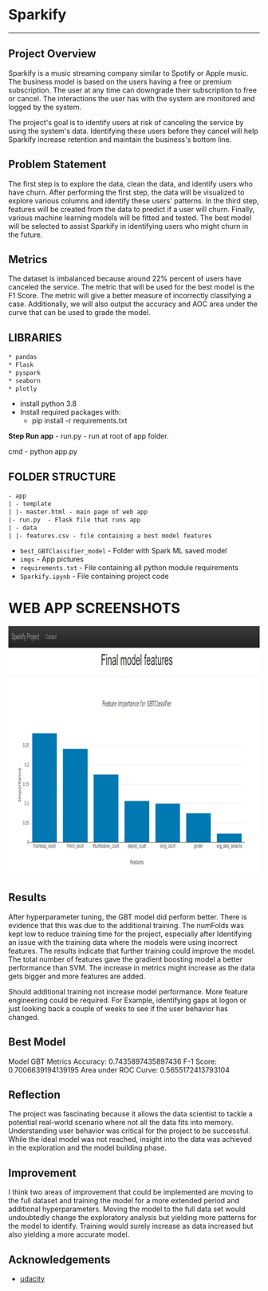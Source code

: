 # Sparkify

***

## Project Overview

Sparkify is a music streaming company similar to Spotify or Apple music. The business model is based on the users having a free or premium subscription. The user at any time can downgrade their subscription to free or cancel. The interactions the user has with the system are monitored and logged by the system.

The project's goal is to identify users at risk of canceling the service by using the system's data. Identifying these users before they cancel will help Sparkify increase retention and maintain the business's bottom line.

## Problem Statement

The first step is to explore the data, clean the data, and identify users who have churn. After performing the first step, the data will be visualized to explore various columns and identify these users' patterns. In the third step, features will be created from the data to predict if a user will churn. Finally, various machine learning models will be fitted and tested. The best model will be selected to assist Sparkify in identifying users who might churn in the future.

## Metrics

The dataset is imbalanced because around 22% percent of users have canceled the service. The metric that will be used for the best model is the F1 Score. The metric will give a better measure of incorrectly classifying a case. Additionally, we will also output the accuracy and AOC area under the curve that can be used to grade the model.

## LIBRARIES

    * pandas
    * Flask
    * pyspark
    * seaborn
    * plotly


* install python 3.8
* Install required packages with:
    * pip install -r requirements.txt

**Step Run app** -  run.py - run at root of app folder.

cmd - python app.py

## FOLDER STRUCTURE

```
- app 
| - template
| |- master.html - main page of web app
|- run.py  - Flask file that runs app
| - data
| |- features.csv - file containing a best model features

```

* `best_GBTClassifier_model` - Folder with Spark ML saved model
* `imgs` - App pictures
* `requirements.txt` - File containing all python module requirements
* `Sparkify.ipynb` - File containing project code

# WEB APP SCREENSHOTS

<img src="./imgs/app.png"  weight="600" height="500"/>


## Results

After hyperparameter tuning, the GBT model did perform better. There is evidence that this was due to the additional training. The numFolds was kept low to reduce training time for the project, especially after Identifying an issue with the training data where the models were using incorrect features. The results indicate that further training could improve the model. The total number of features gave the gradient boosting model a better performance than SVM. The increase in metrics might increase as the data gets bigger and more features are added.

Should additional training not increase model performance. More feature engineering could be required. For Example, identifying gaps at logon or just looking back a couple of weeks to see if the user behavior has changed.

## Best Model
Model GBT
Metrics
Accuracy:  0.7435897435897436
F-1 Score:  0.7006639194139195
Area under ROC Curve:  0.5655172413793104

## Reflection

The project was fascinating because it allows the data scientist to tackle a potential real-world scenario where not all the data fits into memory. Understanding user behavior was critical for the project to be successful. While the ideal model was not reached, insight into the data was achieved in the exploration and the model building phase. 

## Improvement

I think two areas of improvement that could be implemented are moving to the full dataset and training the model for a more extended period and additional hyperparameters. Moving the model to the full data set would undoubtedly change the exploratory analysis but yielding more patterns for the model to identify. Training would surely increase as data increased but also yielding a more accurate model.

## Acknowledgements

* [udacity](https://www.udacity.com/)

